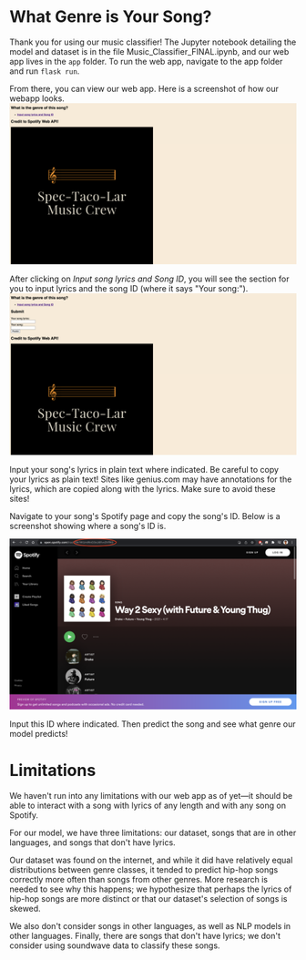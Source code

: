 # What Genre is Your Song? 


Thank you for using our music classifier! The Jupyter notebook detailing the model and dataset is in the file Music_Classifier_FINAL.ipynb, and our web app lives in the `app` folder. To run the web app, navigate to the app folder and run `flask run`. 

From there, you can view our web app. Here is a screenshot of how our webapp looks.
![applook1.png](applook1.png)

After clicking on *Input song lyrics and Song ID*, you will see the section for you to input lyrics and the song ID (where it says "Your song:").
![applook2.png](applook2.png)


Input your song's lyrics in plain text where indicated. Be careful to copy your lyrics as plain text! Sites like genius.com may have annotations for the lyrics, which are copied along with the lyrics. Make sure to avoid these sites!

Navigate to your song's Spotify page and copy the song's ID. Below is a screenshot showing where a song's ID is.

![Spotify song ID](https://github.com/jiahao303/music-classifier/blob/main/spotify_id.png)

Input this ID where indicated. Then predict the song and see what genre our model predicts!

# Limitations

We haven't run into any limitations with our web app as of yet—it should be able to interact with a song with lyrics of any length and with any song on Spotify.

For our model, we have three limitations: our dataset, songs that are in other languages, and songs that don't have lyrics.

Our dataset was found on the internet, and while it did have relatively equal distributions between genre classes, it tended to predict hip-hop songs correctly more often than songs from other genres. More research is needed to see why this happens; we hypothesize that perhaps the lyrics of hip-hop songs are more distinct or that our dataset's selection of songs is skewed.

We also don't consider songs in other languages, as well as NLP models in other languages. Finally, there are songs that don't have lyrics; we don't consider using soundwave data to classify these songs.